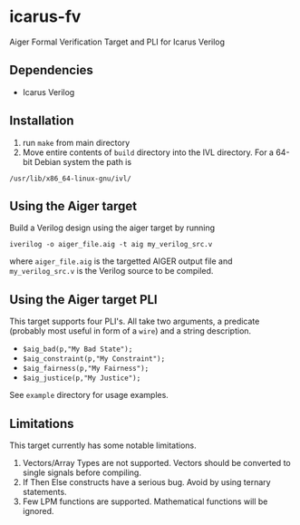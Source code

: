 # icarus-fv
Aiger Formal Verification Target and PLI for Icarus Verilog

## Dependencies
- Icarus Verilog

## Installation
1. run `make` from main directory
2. Move entire contents of `build` directory into the IVL directory.
   For a 64-bit Debian system the path is 

```
/usr/lib/x86_64-linux-gnu/ivl/
```

## Using the Aiger target
Build a Verilog design using the aiger target by running

```
iverilog -o aiger_file.aig -t aig my_verilog_src.v
```

where `aiger_file.aig` is the targetted AIGER output file and 
`my_verilog_src.v` is the Verilog source to be compiled.

## Using the Aiger target PLI
This target supports four PLI's.
All take two arguments, a predicate (probably most useful in form of a `wire`) and
a string description.

- `$aig_bad(p,"My Bad State");`
- `$aig_constraint(p,"My Constraint");`
- `$aig_fairness(p,"My Fairness");`
- `$aig_justice(p,"My Justice");`

See `example` directory for usage examples.

## Limitations
This target currently has some notable limitations.

1. Vectors/Array Types are not supported. Vectors should be converted to
   single signals before compiling.
2. If Then Else constructs have a serious bug. Avoid by using ternary
   statements.
3. Few LPM functions are supported. Mathematical functions will be
   ignored.

